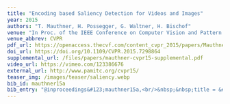 ```yaml
---
title: "Encoding based Saliency Detection for Videos and Images"
year: 2015
authors: "T. Mauthner, H. Possegger, G. Waltner, H. Bischof"
venue: "In Proc. of the IEEE Conference on Computer Vision and Pattern Recognition"
venue_abbrev: CVPR
pdf_url: https://openaccess.thecvf.com/content_cvpr_2015/papers/Mauthner_Encoding_Based_Saliency_2015_CVPR_paper.pdf
doi_url: https://doi.org/10.1109/CVPR.2015.7298864
supplemental_url: /files/papers/mauthner-cvpr15-supplemental.pdf
video_url: https://vimeo.com/123386676
external_url: http://www.pamitc.org/cvpr15/
teaser_img: /images/teaser/saliency.webp
bib_id: mauthner15a
bib_entry: "@inproceedings&#123;mauthner15a,<br/>&nbsp;&nbsp;title = &#123;Encoding based Saliency Detection for Videos and Images&#125;,<br/>&nbsp;&nbsp;author = &#123;T. Mauthner and H. Possegger and G. Waltner and H. Bischof&#125;,<br/>&nbsp;&nbsp;booktitle = &#123;Proc. of the IEEE Conference on Computer Vision and Pattern Recognition (CVPR)&#125;,<br/>&nbsp;&nbsp;year = &#123;2015&#125;<br/>&#125;"
---
```

